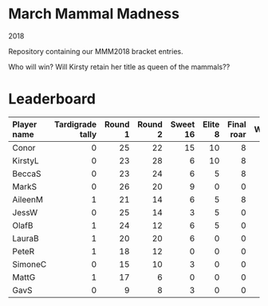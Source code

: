 March Mammal Madness
================
2018

Repository containing our MMM2018 bracket entries.

Who will win? Will Kirsty retain her title as queen of the mammals??

Leaderboard
===========

<table class="table table-striped" style="width: auto !important; margin-left: auto; margin-right: auto;">
<thead>
<tr>
<th style="text-align:left;">
Player name
</th>
<th style="text-align:right;">
Tardigrade tally
</th>
<th style="text-align:right;">
Round 1
</th>
<th style="text-align:right;">
Round 2
</th>
<th style="text-align:right;">
Sweet 16
</th>
<th style="text-align:right;">
Elite 8
</th>
<th style="text-align:right;">
Final roar
</th>
<th style="text-align:right;">
Winner
</th>
<th style="text-align:right;">
Total
</th>
</tr>
</thead>
<tbody>
<tr>
<td style="text-align:left;">
Conor
</td>
<td style="text-align:right;">
0
</td>
<td style="text-align:right;">
25
</td>
<td style="text-align:right;">
22
</td>
<td style="text-align:right;">
15
</td>
<td style="text-align:right;">
10
</td>
<td style="text-align:right;">
8
</td>
<td style="text-align:right;">
0
</td>
<td style="text-align:right;font-weight: bold;">
80
</td>
</tr>
<tr>
<td style="text-align:left;">
KirstyL
</td>
<td style="text-align:right;">
0
</td>
<td style="text-align:right;">
23
</td>
<td style="text-align:right;">
28
</td>
<td style="text-align:right;">
6
</td>
<td style="text-align:right;">
10
</td>
<td style="text-align:right;">
8
</td>
<td style="text-align:right;">
0
</td>
<td style="text-align:right;font-weight: bold;">
75
</td>
</tr>
<tr>
<td style="text-align:left;">
BeccaS
</td>
<td style="text-align:right;">
0
</td>
<td style="text-align:right;">
23
</td>
<td style="text-align:right;">
24
</td>
<td style="text-align:right;">
6
</td>
<td style="text-align:right;">
5
</td>
<td style="text-align:right;">
8
</td>
<td style="text-align:right;">
0
</td>
<td style="text-align:right;font-weight: bold;">
66
</td>
</tr>
<tr>
<td style="text-align:left;">
MarkS
</td>
<td style="text-align:right;">
0
</td>
<td style="text-align:right;">
26
</td>
<td style="text-align:right;">
20
</td>
<td style="text-align:right;">
9
</td>
<td style="text-align:right;">
0
</td>
<td style="text-align:right;">
0
</td>
<td style="text-align:right;">
0
</td>
<td style="text-align:right;font-weight: bold;">
55
</td>
</tr>
<tr>
<td style="text-align:left;">
AileenM
</td>
<td style="text-align:right;">
1
</td>
<td style="text-align:right;">
21
</td>
<td style="text-align:right;">
14
</td>
<td style="text-align:right;">
6
</td>
<td style="text-align:right;">
5
</td>
<td style="text-align:right;">
8
</td>
<td style="text-align:right;">
0
</td>
<td style="text-align:right;font-weight: bold;">
54
</td>
</tr>
<tr>
<td style="text-align:left;">
JessW
</td>
<td style="text-align:right;">
0
</td>
<td style="text-align:right;">
25
</td>
<td style="text-align:right;">
14
</td>
<td style="text-align:right;">
3
</td>
<td style="text-align:right;">
5
</td>
<td style="text-align:right;">
0
</td>
<td style="text-align:right;">
0
</td>
<td style="text-align:right;font-weight: bold;">
47
</td>
</tr>
<tr>
<td style="text-align:left;">
OlafB
</td>
<td style="text-align:right;">
1
</td>
<td style="text-align:right;">
24
</td>
<td style="text-align:right;">
12
</td>
<td style="text-align:right;">
6
</td>
<td style="text-align:right;">
5
</td>
<td style="text-align:right;">
0
</td>
<td style="text-align:right;">
0
</td>
<td style="text-align:right;font-weight: bold;">
47
</td>
</tr>
<tr>
<td style="text-align:left;">
LauraB
</td>
<td style="text-align:right;">
1
</td>
<td style="text-align:right;">
20
</td>
<td style="text-align:right;">
20
</td>
<td style="text-align:right;">
6
</td>
<td style="text-align:right;">
0
</td>
<td style="text-align:right;">
0
</td>
<td style="text-align:right;">
0
</td>
<td style="text-align:right;font-weight: bold;">
46
</td>
</tr>
<tr>
<td style="text-align:left;">
PeteR
</td>
<td style="text-align:right;">
1
</td>
<td style="text-align:right;">
18
</td>
<td style="text-align:right;">
12
</td>
<td style="text-align:right;">
0
</td>
<td style="text-align:right;">
0
</td>
<td style="text-align:right;">
0
</td>
<td style="text-align:right;">
0
</td>
<td style="text-align:right;font-weight: bold;">
30
</td>
</tr>
<tr>
<td style="text-align:left;">
SimoneC
</td>
<td style="text-align:right;">
0
</td>
<td style="text-align:right;">
15
</td>
<td style="text-align:right;">
10
</td>
<td style="text-align:right;">
3
</td>
<td style="text-align:right;">
0
</td>
<td style="text-align:right;">
0
</td>
<td style="text-align:right;">
0
</td>
<td style="text-align:right;font-weight: bold;">
28
</td>
</tr>
<tr>
<td style="text-align:left;">
MattG
</td>
<td style="text-align:right;">
1
</td>
<td style="text-align:right;">
17
</td>
<td style="text-align:right;">
6
</td>
<td style="text-align:right;">
0
</td>
<td style="text-align:right;">
0
</td>
<td style="text-align:right;">
0
</td>
<td style="text-align:right;">
0
</td>
<td style="text-align:right;font-weight: bold;">
23
</td>
</tr>
<tr>
<td style="text-align:left;">
GavS
</td>
<td style="text-align:right;">
0
</td>
<td style="text-align:right;">
9
</td>
<td style="text-align:right;">
8
</td>
<td style="text-align:right;">
3
</td>
<td style="text-align:right;">
0
</td>
<td style="text-align:right;">
0
</td>
<td style="text-align:right;">
0
</td>
<td style="text-align:right;font-weight: bold;">
20
</td>
</tr>
</tbody>
</table>
